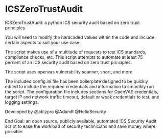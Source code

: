 # ICSZeroTrustAudit
ICSZeroTrustAudit: a python ICS security audit based on zero trust principles

You will need to modify the hardcoded values within the code and include certain aspects to suit your use case.

The script makes use of a multitude of requests to test ICS standards, compliance checks, etc. This script attempts to automate at least 75 percent of an ICS security audit based on zero trust principles. 

The script uses openvas vulnerability scanner, snort, and more.

The included config.ini file has been boilerplate designed to be quickly edited to include the required credentials and information to smoothly run the script. The configuration file includes sections for OpenVAS credentials, target IP and network traffic timeout, default or weak credentials to test, and logging settings.

Developed by @abtzpro @AdamR @HelloSecurity

End Goal: an open source, publicly available, automated ICS Security Audit script to ease the workload of security technicians and save money where possible.
